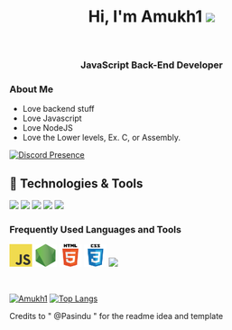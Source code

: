 <div align="center">
 <h1> Hi, I'm Amukh1 <img src="https://media.giphy.com/media/hvRJCLFzcasrR4ia7z/giphy.gif" width="35px">
 <!-- <img src="https://media2.giphy.com/media/kH6CqYiquZawmU1HI6/giphy.gif?cid=790b7611b38fb418ee81571af96399107a7263a036192c3c&rid=giphy.gif&ct=g" width="35px"> -->
 <!-- <img src="https://media2.giphy.com/media/du3J3cXyzhj75IOgvA/giphy.gif?cid=790b76115a417fc52c304a1d8073d473b52e3c7e35f264c4&rid=giphy.gif&ct=g" width="35px"> -->
 </h1>
</div>

<br>

<div align="center">
<h3>JavaScript Back-End Developer</h3>
</div>

### About Me

- Love backend stuff
- Love Javascript
- Love NodeJS
- Love the Lower levels, Ex. C, or Assembly.

[![Discord Presence](https://lanyard.cnrad.dev/api/696953667403644938)](https://discord.com/users/696953667403644938)

## 🔧 Technologies & Tools
![](https://img.shields.io/badge/Editor-VS_Code-informational?style=flat&logo=visual-studio-code&logoColor=white&color=007acc)
![](https://img.shields.io/badge/Code-JavaScript-informational?style=flat&logo=javascript&logoColor=white&color=e9d44d)
![](https://img.shields.io/badge/Shell-Hyper-informational?style=flat&logo=powershell&logoColor=white&color=2bbc8a)
![](https://img.shields.io/badge/Tools-MongoDB-informational?style=flat&logo=mongodb&logoColor=white&color=ffca28)
![](https://img.shields.io/badge/Tools-Repl-informational?style=flat&logo=replit&logoColor=white&color=430098)

### Frequently Used Languages and Tools 

<code><img height="40" src="https://raw.githubusercontent.com/github/explore/80688e429a7d4ef2fca1e82350fe8e3517d3494d/topics/javascript/javascript.png"></code>
<code><img height="40" src="https://raw.githubusercontent.com/github/explore/80688e429a7d4ef2fca1e82350fe8e3517d3494d/topics/nodejs/nodejs.png"></code> 
<code><img height="40" src="https://raw.githubusercontent.com/github/explore/5c058a388828bb5fde0bcafd4bc867b5bb3f26f3/topics/html/html.png"></code>
<code><img height="40" src="https://raw.githubusercontent.com/github/explore/5c058a388828bb5fde0bcafd4bc867b5bb3f26f3/topics/css/css.png"></code>
<code><img height="40" src="https://nakedsecurity.sophos.com/wp-content/uploads/sites/2/2017/01/mongodb.png?w=775"></code>

<br>

[![Amukh1](https://github-readme-stats.vercel.app/api?username=amukh1&show_icons=true&theme=tokyonight)](https://github.com/amukh1)
[![Top Langs](https://github-readme-stats.vercel.app/api/top-langs/?username=amukh1&hide=html&title_color=3174e7&text_color=37bc9c&show_icons=true&icon_color=be90f2&bg_color=1d1f21)](https://github.com/amukh1)

Credits to " @Pasindu " for the readme idea and template
